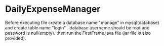 # DailyExpenseManager
Before executing file create a database name "manage" in mysql(database) and create table name "login" .
database username should be root and password is null(empty).
then run the FirstFrame.java file (jar file is also provided).
